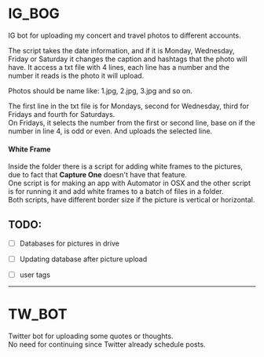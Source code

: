 # IG_BOG
IG bot for uploading my concert and travel photos to different accounts.   

The script takes the date information, and if it is Monday, Wednesday, Friday or Saturday it changes the caption and hashtags that the photo will have. It access a txt file with 4 lines, each line has a number and the number it reads is the photo it will upload.    

Photos should be name like: 1.jpg, 2.jpg, 3.jpg and so on.   

The first line in the txt file is for Mondays, second for Wednesday, third for Fridays and fourth for Saturdays.   
On Fridays, it selects the number from the first or second line, base on if the number in line 4, is odd or even. And uploads the selected line.


#### White Frame
Inside the folder there is a script for adding white frames to the pictures, due to fact that **Capture One** doesn't have that feature.   
One script is for making an app with Automator in OSX and the other script is for running it and add white frames to a batch of files in a folder.   
Both scripts, have different border size if the picture is vertical or horizontal.

## TODO:

- [ ] Databases for pictures in drive   
- [ ] Updating database after picture upload   
- [ ] user tags   


------------------------------------------------------------------------------------------------------------------------------------

# TW_BOT

Twitter bot for uploading some quotes or thoughts.   
No need for continuing since Twitter already schedule posts.
